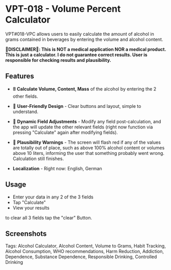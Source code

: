 # VPT-018 - Volume Percent Calculator 
VPT#018-VPC allows users to easily calculate the amount of alcohol in grams contained in beverages by entering the volume and alcohol content.

**🚨DISCLAIMER🚨: This is NOT a medical application NOR a medical product. This is just a calculator. I do not guarantee correct results. User is responsible for checking results and plausibility.**
## Features

- 🖩  **Calculate Volume, Content, Mass**  of the alcohol by entering the 2 other fields.

- 🎨 **User-Friendly Design** - Clear buttons and layout, simple to understand.

- 🔄 **Dynamic Field Adjustments** - Modify any field post-calculation, and the app will update the other relevant fields (right now function via pressing "Calculate" again after modifying fields).

- 🚨 **Plausibility Warnings** - The screen will flash red if any of the values are totally out of place, such as above 100% alcohol content or volumes above 10 liters, informing the user that something probably went wrong. Calculation still finishes. 

- **Localization** - Right now: English, German 

## Usage
- Enter your data in any 2 of the 3 fields
- Tap "Calculate" 
- View your results 

to clear all 3 fields tap the "clear" Button. 

## Screenshots 


Tags:
Alcohol Calculator, Alcohol Content, Volume to Grams, Habit Tracking, Alcohol Consumption, WHO recommendations, Harm Reduction, Addiction, Dependence, Substance Dependence, Responsible Drinking, Controlled Drinking 




